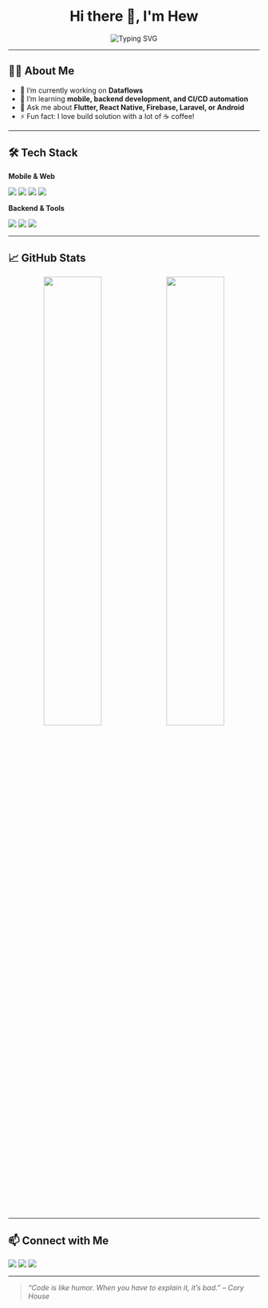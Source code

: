 <h1 align="center">Hi there 👋, I'm Hew </h1>
<p align="center">
  <img src="https://readme-typing-svg.demolab.com?font=Fira+Code&duration=2500&pause=1000&color=2F80ED&center=true&width=435&lines=Flutter+Developer;Lifelong+Learner" alt="Typing SVG" />
</p>

---

## 👨‍💻 About Me

- 🔭 I’m currently working on **Dataflows**
- 🌱 I’m learning **mobile, backend development, and CI/CD automation**
- 💬 Ask me about **Flutter, React Native, Firebase, Laravel, or Android**
- ⚡ Fun fact: I love build solution with a lot of ☕ coffee!

---

## 🛠️ Tech Stack

**Mobile & Web**
<p>
  <img src="https://img.shields.io/badge/Flutter-02569B?style=for-the-badge&logo=flutter&logoColor=white"/>
  <img src="https://img.shields.io/badge/React_Native-20232A?style=for-the-badge&logo=react&logoColor=61DAFB"/>
  <img src="https://img.shields.io/badge/Dart-0175C2?style=for-the-badge&logo=dart&logoColor=white"/>
  <img src="https://img.shields.io/badge/JavaScript-F7DF1E?style=for-the-badge&logo=javascript&logoColor=black"/>
</p>

**Backend & Tools**
<p>
  <img src="https://img.shields.io/badge/Laravel-F72C1F?style=for-the-badge&logo=laravel&logoColor=white"/>
  <img src="https://img.shields.io/badge/Docker-2496ED?style=for-the-badge&logo=docker&logoColor=white"/>
  <img src="https://img.shields.io/badge/GitLab-FC6D26?style=for-the-badge&logo=gitlab&logoColor=white"/>
</p>

---

## 📈 GitHub Stats

<p align="center">
  <img width="48%" src="https://github-readme-stats.vercel.app/api?username=yourusername&show_icons=true&theme=github_dark" />
  <img width="48%" src="https://github-readme-streak-stats.herokuapp.com/?user=yourusername&theme=github-dark" />
</p>

---

## 📫 Connect with Me

<p>
  <a href="https://www.linkedin.com/in//jason-hew-0009671b0/"><img src="https://img.shields.io/badge/LinkedIn-blue?style=for-the-badge&logo=linkedin&logoColor=white"/></a>
  <a href="mailto:cheehau6767@gmail.com"><img src="https://img.shields.io/badge/Email-D14836?style=for-the-badge&logo=gmail&logoColor=white"/></a>
  <a href="[https://yourportfolio.com](https://www.youtube.com/watch?v=-iDNtcBY7mo)"><img src="https://img.shields.io/badge/Portfolio-000000?style=for-the-badge&logo=vercel&logoColor=white"/></a>
</p>

---

> _“Code is like humor. When you have to explain it, it’s bad.” – Cory House_


